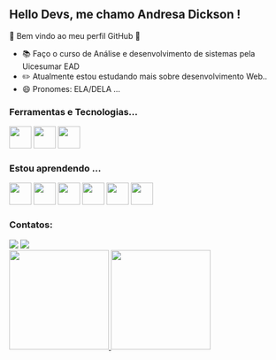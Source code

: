 ## Hello Devs, me chamo Andresa Dickson ! 

🚀 Bem vindo ao meu perfil GitHub 🚀

- 📚 Faço o curso de Análise e desenvolvimento de sistemas pela Uicesumar EAD
- ✏️ Atualmente estou estudando mais sobre desenvolvimento Web..
- 😄 Pronomes: ELA/DELA ...

### Ferramentas e Tecnologias...

<img src="https://cdn.jsdelivr.net/gh/devicons/devicon/icons/git/git-original.svg" width="40" height="40"/> <img src="https://cdn.jsdelivr.net/gh/devicons/devicon/icons/linux/linux-original.svg" width="40" height="40"/> <img src="https://cdn.jsdelivr.net/gh/devicons/devicon/icons/mysql/mysql-original-wordmark.svg"  width="40" height="40"/>

### Estou aprendendo ...

<img src="https://cdn.jsdelivr.net/gh/devicons/devicon/icons/html5/html5-original-wordmark.svg" width="40" height="40"/> <img src="https://cdn.jsdelivr.net/gh/devicons/devicon/icons/css3/css3-original-wordmark.svg" width="40" height="40"/> <img src="https://cdn.jsdelivr.net/gh/devicons/devicon/icons/javascript/javascript-original.svg" width="40" height="40"/> <img src="https://cdn.jsdelivr.net/gh/devicons/devicon/icons/php/php-original.svg" width="40" height="40"/> <img src="https://cdn.jsdelivr.net/gh/devicons/devicon/icons/bootstrap/bootstrap-original-wordmark.svg" width="40" height="40" />
 <img src="https://cdn.jsdelivr.net/gh/devicons/devicon/icons/python/python-original.svg" width="40" height="40"/>


### Contatos:

<div>
<a href = "mailto:andresaschirmer@gmail.com"><img src="https://img.shields.io/badge/Gmail-D14836?style=for-the-badge&logo=gmail&logoColor=white" target="_blank"></a>
<a href="https://www.linkedin.com/in/andresa-dickson-a53469215/" target="_blank"><img src="https://img.shields.io/badge/-LinkedIn-%230077B5?style=for-the-badge&logo=linkedin&logoColor=white" target="_blank"></a>   
</div>

<div>
<a href="https://github.com/andresadickson">
<img height="180em" src="https://github-readme-stats.vercel.app/api/top-langs/?username=andresadickson&layout=compact&langs_count=7&theme=dracula"/>
<img height="180em" src="https://github-readme-stats.vercel.app/api?username=andresadickson&show_icons=true&theme=dracula&include_all_commits=true&count_private=true"/>
</div>
  
 



